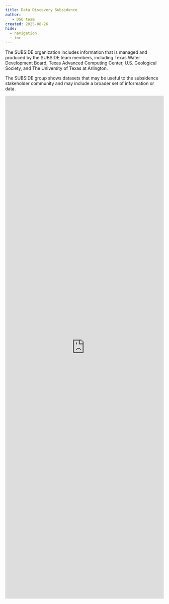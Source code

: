 ```yaml
---
title: Data Discovery Subsidence
author: 
   - DSO team
created: 2025-08-26
hide:
  - navigation
  - toc
---
```

The SUBSIDE organization includes information that is managed and produced by the SUBSIDE team members, including Texas Water Development Board, Texas Advanced Computing Center, U.S. Geological Society, and The University of Texas at Arlington.

The SUBSIDE group shows datasets that may be useful to the subsidence stakeholder community and may include a broader set of information or data.

<div >
  <iframe width=100%, height=1600, frameBorder=0 src="https://ckan.tacc.utexas.edu/group/subsidence"></iframe>
</div>
